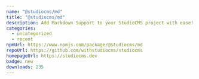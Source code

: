 ```yaml
---
name: "@studiocms/md"
title: "@studiocms/md"
description: Add Markdown Support to your StudioCMS project with ease!
categories:
  - uncategorized
  - recent
npmUrl: https://www.npmjs.com/package/@studiocms/md
repoUrl: https://github.com/withstudiocms/studiocms
homepageUrl: https://studiocms.dev
badge: new
downloads: 235
---
```

